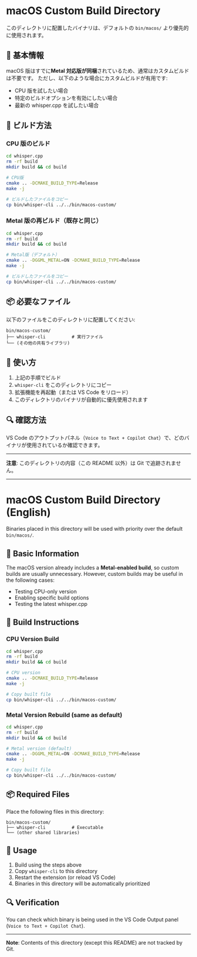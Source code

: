 # macOS Custom Build Directory

このディレクトリに配置したバイナリは、デフォルトの `bin/macos/` より優先的に使用されます。

## 📝 基本情報

macOS 版はすでに**Metal 対応版が同梱**されているため、通常はカスタムビルドは不要です。
ただし、以下のような場合にカスタムビルドが有用です:

- CPU 版を試したい場合
- 特定のビルドオプションを有効にしたい場合
- 最新の whisper.cpp を試したい場合

## 🔧 ビルド方法

### CPU 版のビルド

```bash
cd whisper.cpp
rm -rf build
mkdir build && cd build

# CPU版
cmake .. -DCMAKE_BUILD_TYPE=Release
make -j

# ビルドしたファイルをコピー
cp bin/whisper-cli ../../bin/macos-custom/
```

### Metal 版の再ビルド（既存と同じ）

```bash
cd whisper.cpp
rm -rf build
mkdir build && cd build

# Metal版（デフォルト）
cmake .. -DGGML_METAL=ON -DCMAKE_BUILD_TYPE=Release
make -j

# ビルドしたファイルをコピー
cp bin/whisper-cli ../../bin/macos-custom/
```

## 📦 必要なファイル

以下のファイルをこのディレクトリに配置してください:

```
bin/macos-custom/
├── whisper-cli          # 実行ファイル
└── (その他の共有ライブラリ)
```

## 🎯 使い方

1. 上記の手順でビルド
2. `whisper-cli` をこのディレクトリにコピー
3. 拡張機能を再起動（または VS Code をリロード）
4. このディレクトリのバイナリが自動的に優先使用されます

## 🔍 確認方法

VS Code のアウトプットパネル（`Voice to Text + Copilot Chat`）で、どのバイナリが使用されているか確認できます。

---

**注意**: このディレクトリの内容（この README 以外）は Git で追跡されません。

---

# macOS Custom Build Directory (English)

Binaries placed in this directory will be used with priority over the default `bin/macos/`.

## 📝 Basic Information

The macOS version already includes a **Metal-enabled build**, so custom builds are usually unnecessary.
However, custom builds may be useful in the following cases:

- Testing CPU-only version
- Enabling specific build options
- Testing the latest whisper.cpp

## 🔧 Build Instructions

### CPU Version Build

```bash
cd whisper.cpp
rm -rf build
mkdir build && cd build

# CPU version
cmake .. -DCMAKE_BUILD_TYPE=Release
make -j

# Copy built file
cp bin/whisper-cli ../../bin/macos-custom/
```

### Metal Version Rebuild (same as default)

```bash
cd whisper.cpp
rm -rf build
mkdir build && cd build

# Metal version (default)
cmake .. -DGGML_METAL=ON -DCMAKE_BUILD_TYPE=Release
make -j

# Copy built file
cp bin/whisper-cli ../../bin/macos-custom/
```

## 📦 Required Files

Place the following files in this directory:

```
bin/macos-custom/
├── whisper-cli          # Executable
└── (other shared libraries)
```

## 🎯 Usage

1. Build using the steps above
2. Copy `whisper-cli` to this directory
3. Restart the extension (or reload VS Code)
4. Binaries in this directory will be automatically prioritized

## 🔍 Verification

You can check which binary is being used in the VS Code Output panel (`Voice to Text + Copilot Chat`).

---

**Note**: Contents of this directory (except this README) are not tracked by Git.
